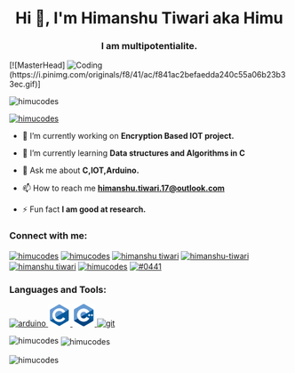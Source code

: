 <h1 align="center">Hi 👋, I'm Himanshu Tiwari aka Himu</h1>
<h3 align="center">I am multipotentialite.</h3>

<img align="right" alt="Coding" width="400" src="https://miro.medium.com/max/2560/1*-KlOGKrl0EJsPWncAZ6FiQ.gif" />
[![MasterHead](https://i.pinimg.com/originals/f8/41/ac/f841ac2befaedda240c55a06b23b33ec.gif)]

<p align="left"> <img src="https://komarev.com/ghpvc/?username=himucodes&label=Profile%20views&color=0e75b6&style=flat" alt="himucodes" /> </p>

<p align="left"> <a href="https://github.com/ryo-ma/github-profile-trophy"><img src="https://github-profile-trophy.vercel.app/?username=himucodes" alt="himucodes" /></a> </p>

- 🔭 I’m currently working on **Encryption Based IOT project.**

- 🌱 I’m currently learning **Data structures and Algorithms in C**

- 💬 Ask me about **C,IOT,Arduino.**

- 📫 How to reach me **himanshu.tiwari.17@outlook.com**

- ⚡ Fun fact **I am good at research.**

<h3 align="left">Connect with me:</h3>
<p align="left">
<a href="https://dev.to/himucodes" target="blank"><img align="center" src="https://raw.githubusercontent.com/rahuldkjain/github-profile-readme-generator/master/src/images/icons/Social/devto.svg" alt="himucodes" height="30" width="40" /></a>
<a href="https://twitter.com/Himucodes" target="blank"><img align="center" src="https://raw.githubusercontent.com/rahuldkjain/github-profile-readme-generator/master/src/images/icons/Social/twitter.svg" alt="himucodes" height="30" width="40" /></a>
<a href="https://www.linkedin.com/in/himanshu-tiwari-374b81271/" target="blank"><img align="center" src="https://raw.githubusercontent.com/rahuldkjain/github-profile-readme-generator/master/src/images/icons/Social/linked-in-alt.svg" alt="himanshu tiwari" height="30" width="40" /></a>
<a href="https://www.youtube.com/channel/Himanshu-Tiwari" target="blank"><img align="center" src="https://raw.githubusercontent.com/rahuldkjain/github-profile-readme-generator/master/src/images/icons/Social/youtube.svg" alt="himanshu-tiwari" height="30" width="40" /></a>
<a href="https://www.hackerrank.com/himanshu tiwari" target="blank"><img align="center" src="https://raw.githubusercontent.com/rahuldkjain/github-profile-readme-generator/master/src/images/icons/Social/hackerrank.svg" alt="himanshu tiwari" height="30" width="40" /></a>
<a href="https://www.leetcode.com/HimuCodes" target="blank"><img align="center" src="https://raw.githubusercontent.com/rahuldkjain/github-profile-readme-generator/master/src/images/icons/Social/leet-code.svg" alt="himucodes" height="30" width="40" /></a>
<a href="https://discord.gg/#0441" target="blank"><img align="center" src="https://raw.githubusercontent.com/rahuldkjain/github-profile-readme-generator/master/src/images/icons/Social/discord.svg" alt="#0441" height="30" width="40" /></a>
</p>

<h3 align="left">Languages and Tools:</h3>
<p align="left"> <a href="https://www.arduino.cc/" target="_blank" rel="noreferrer"> <img src="https://cdn.worldvectorlogo.com/logos/arduino-1.svg" alt="arduino" width="40" height="40"/> </a> <a href="https://www.cprogramming.com/" target="_blank" rel="noreferrer"> <img src="https://raw.githubusercontent.com/devicons/devicon/master/icons/c/c-original.svg" alt="c" width="40" height="40"/> </a> <a href="https://www.w3schools.com/cpp/" target="_blank" rel="noreferrer"> <img src="https://raw.githubusercontent.com/devicons/devicon/master/icons/cplusplus/cplusplus-original.svg" alt="cplusplus" width="40" height="40"/> </a> <a href="https://git-scm.com/" target="_blank" rel="noreferrer"> <img src="https://www.vectorlogo.zone/logos/git-scm/git-scm-icon.svg" alt="git" width="40" height="40"/> </a> </p>

<p><img align="left" src="https://github-readme-stats.vercel.app/api/top-langs?username=himucodes&show_icons=true&locale=en&layout=compact" alt="himucodes" /></p>

<p>&nbsp;<img align="center" src="https://github-readme-stats.vercel.app/api?username=himucodes&show_icons=true&locale=en" alt="himucodes" /></p>

<p><img align="center" src="https://github-readme-streak-stats.herokuapp.com/?user=himucodes&" alt="himucodes" /></p>
